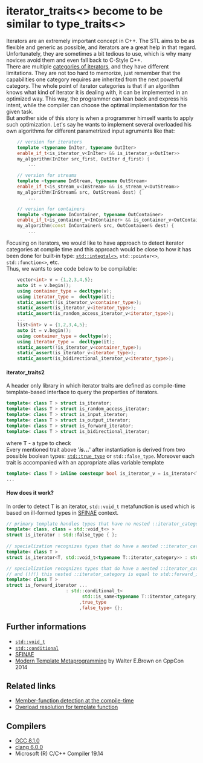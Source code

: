 # iterator_traits<> become to be similar to type_traits<>
Iterators are an extremely important concept in C++.
The STL aims to be as flexible and generic as possible, and iterators are a great help in that regard.
Unfortunately, they are sometimes a bit tedious to use, which is why many novices avoid them and even fall back to C-Style C++.  
There are multiple [categories of iterators](https://en.cppreference.com/w/cpp/iterator), and they have different limitations.
They are not too hard to memorize, just remember that the capabilities one category requires are inherited from the next powerful category.
The whole point of iterator categories is that if an algorithm knows what kind of iterator it is dealing with, it can be implemented in an optimized way.
This way, the programmer can lean back and express his intent, while the compiler can choose the optimal implementation for the given task.  
But another side of this story is when a programmer himself wants to apply such optimization.
Let's say he wants to implement several overloaded his own algorithms for different parametrized input agruments like that:
```cpp
    // version for iterators
    template <typename InIter, typename OutIter>
    enable_if_t<is_iterator_v<InIter> && is_iterator_v<OutIter>>
    my_algorithm(InIter src_first, OutIter d_first) {
        ...

    // version for streams
    template <typename InStream, typename OutStream>
    enable_if_t<is_stream_v<InStream> && is_stream_v<OutStream>>
    my_algorithm(InStream& src, OutStream& dest) {
        ...

    // version for containers
    template <typename InContainer, typename OutContainer>
    enable_if_t<is_container_v<InContainer> && is_container_v<OutContainer>>
    my_algorithm(const InContainer& src, OutContainer& dest) {
        ...
```
Focusing on iterators, we would like to have approach to detect iterator categories at compile time and this approach would be close to how it has been done for built-in type:
[`std::integtal<>`](https://en.cppreference.com/w/cpp/header/type_traits), `std::pointer<>`, `std::function<>`, etc.  
Thus, we wants to see code below to be compilable:
```cpp
    vector<int> v = {1,2,3,4,5};
    auto it = v.begin();
    using container_type = decltype(v);
    using iterator_type =  decltype(it);
    static_assert(!is_iterator_v<container_type>);
    static_assert(is_iterator_v<iterator_type>);
    static_assert(is_random_access_iterator_v<iterator_type>);
    ...
    list<int> v = {1,2,3,4,5};
    auto it = v.begin();
    using container_type = decltype(v);
    using iterator_type =  decltype(it);
    static_assert(!is_iterator_v<container_type>);
    static_assert(is_iterator_v<iterator_type>);
    static_assert(is_bidirectional_iterator_v<iterator_type>);
```
#### iterator_traits2
A header only library in which iterator traits are defined as compile-time template-based interface to query the properties of iterators.
```cpp
template< class T > struct is_iterator;
template< class T > struct is_random_access_iterator;
template< class T > struct is_input_iterator;
template< class T > struct is_output_iterator;
template< class T > struct is_forward_iterator;
template< class T > struct is_bidirectional_iterator;
```
where __T__ - a type to check  
Every mentioned trait above '___is_...__' after instantiation is derived from two possible boolean types: [`std::true_type`](https://en.cppreference.com/w/cpp/types/integral_constant) or `std::false_type`.
Moreover each trait is accompanied with an appropriate alias variable template
```cpp
template< class T > inline constexpr bool is_iterator_v = is_iterator<T>::value;
...
```
#### How does it work?
In order to detect T is an iterator, `std::void_t` metafunction is used which is based on ill-formed types in [SFINAE](https://en.cppreference.com/w/cpp/language/sfinae) context. 
```cpp
// primary template handles types that have no nested ::iterator_category member:
template< class, class = std::void_t<> >
struct is_iterator : std::false_type { };
 
// specialization recognizes types that do have a nested ::iterator_category member:
template< class T >
struct is_iterator<T, std::void_t<typename T::iterator_category>> : std::true_type { };

// specialization recognizes types that do have a nested ::iterator_category member
// and (!!!) this nested ::iterator_category is equal to std::forward_iterator_tag 
template< class T >
struct is_forward_iterator ...  
                      : std::conditional_t<
                            std::is_same<typename T::iterator_category,std::forward_iterator_tag>::value
                           ,true_type
                           ,false_type> {};
```
## Further informations
* [`std::void_t`](https://en.cppreference.com/w/cpp/types/void_t)
* [`std::conditional`](https://en.cppreference.com/w/cpp/types/conditional)
* [SFINAE](https://en.cppreference.com/w/cpp/language/sfinae)
* [Modern Template Metaprogramming](https://www.youtube.com/watch?v=a0FliKwcwXE&feature=youtu.be&t=52m50s) by Walter E.Brown on CppCon 2014  

## Related links
* [Member-function detection at the compile-time](https://github.com/nikolaAV/Modern-Cpp/tree/master/concept%20(pceudo)/has_type_member)
* [Overload resolution for template function](https://github.com/nikolaAV/Modern-Cpp/tree/master/concept%20(pceudo)/enable_if_overloading#overload-resolution-for-template-function-with-conditional-removement-by-means-stdenable_if)

## Compilers
* [GCC 8.1.0](https://wandbox.org/)
* [clang 6.0.0](https://wandbox.org/)
* Microsoft (R) C/C++ Compiler 19.14 
